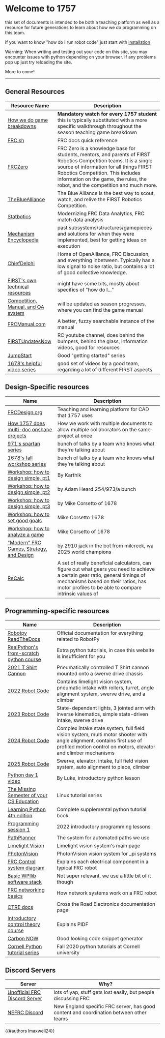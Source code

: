 # Welcome to 1757
this set of documents is intended to be both a teaching platform as well as a resource for future generations to learn about how we do programming on this team.

If you want to know "how do I run robot code" just start with [installation](./installation.md)

Warning: When writing and testing out your code on this site, you may encounter issues with python depending on your browser. If any problems pop up just try reloading the site.

More to come! 

---
## General Resources

| Resource Name                                                                                                         | Description                                                                                                                                                                                                                                                                          |
| --------------------------------------------------------------------------------------------------------------------- | ------------------------------------------------------------------------------------------------------------------------------------------------------------------------------------------------------------------------------------------------------------------------------------ |
| [How we do game breakdowns](https://www.youtube.com/watch?v=tNI6Lp_gveY)                                              | **Mandatory watch for every 1757 student** this is typically substituted with a more specific walkthrough throughout the season teaching game breakdown                                                                                                                              |
| [FRC.sh](https://frc.sh/)                                                                                             | FRC docs quick reference                                                                                                                                                                                                                                                             |
| [FRCZero](https://www.frczero.org/)                                                                                   | FRC Zero is a knowledge base for students, mentors, and parents of FIRST Robotics Competition teams. It is a single source of information for all things FIRST Robotics Competition. This includes information on the game, the rules, the robot, and the competition and much more. |
| [TheBlueAlliance](https://www.thebluealliance.com/)                                                                   | The Blue Alliance is the best way to scout, watch, and relive the FIRST Robotics Competition.                                                                                                                                                                                        |
| [Statbotics](https://statbotics.io)                                                                                   | Modernizing FRC Data Analytics, FRC match data analysis                                                                                                                                                                                                                              |
| [Mechanism Encyclopedia](https://www.projectb.net.au/resources/robot-mechanisms/)                                     | past subsystems/structures/gamepieces and solutions for when they were implemented, best for getting ideas on execution                                                                                                                                                              |
| [ChiefDelphi](https://www.chiefdelphi.com/)                                                                           | Home of OpenAlliance, FRC Discussion, and everything inbetween. Typically has a low signal to noise ratio, but contains a lot of good collective knowledge.                                                                                                                          |
| [FIRST's own technical resources](https://www.firstinspires.org/resource-library/frc/technical-resources)             | might have some bits, mostly about specifics of "how do I..."                                                                                                                                                                                                                        |
| [Competition, Manual, and QA system](https://www.firstinspires.org/resource-library/frc/competition-manual-qa-system) | will be updated as season progresses, where you can find the game manual                                                                                                                                                                                                             |
| [FRCManual.com](https://frcmanual.com)                                                                                | A better, fuzzy searchable instance of the manual                                                                                                                                                                                                                                    |
| [FIRSTUpdatesNow](https://www.youtube.com/@FirstUpdatesNow)                                                           | RC youtube channel, does behind the bumpers, behind the glass, information videos, good for resources                                                                                                                                                                                |
| [JumpStart](https://www.youtube.com/channel/UCGv4DAMJLes1UrqcJOZ9sFg)                                                 | Good "getting started" series                                                                                                                                                                                                                                                        |
| [1678's helpful video series](https://www.youtube.com/playlist?list=PLjV4LZ8zmdhcBB_GTszLCioL1bstG7rSB)               | good set of videos by a good team, regarding a lot of different FIRST aspects                                                                                                                                                                                                        |
## Design-Specific resources

| Name                                                                                                | Description                                                                                                                                                                                                                   |
| --------------------------------------------------------------------------------------------------- | ----------------------------------------------------------------------------------------------------------------------------------------------------------------------------------------------------------------------------- |
| [FRCDesign.org](https://frcdesign.org)                                                              | Teaching and learning platform for CAD that 1757 uses                                                                                                                                                                         |
| [How 1757 does multi-doc onshape projects](https://www.youtube.com/watch?v=ilz_nPLf86U)             | How we work with multiple documents to allow multiple collaborators on the same project at once                                                                                                                               |
| [971's spartan series](https://youtube.com/playlist?list=PLk1Mm-3aieXWa0eyDP1_MahuzqhVsDQXd)        | bunch of talks by a team who knows what they're talking about                                                                                                                                                                 |
| [1678's fall workshop series](https://youtube.com/playlist?list=PL6j32uphg3L_U2SboeuWyE4G1SqcDfFJJ) | bunch of talks by a team who knows what they're talking about                                                                                                                                                                 |
| [Workshop: how to design simple, pt1](https://youtu.be/Y9B0Khob0Xk)                                 | By Karthik                                                                                                                                                                                                                    |
| [Workshop: how to design simple, pt2](https://youtu.be/JyPHwNx_KXM)                                 | by Adam Heard 254/973/a bunch                                                                                                                                                                                                 |
| [Workshop: how to design simple, pt3](https://www.youtube.com/watch?v=j-wOaF65cTU)                  | by Mike Corsetto of 1678                                                                                                                                                                                                      |
| [Workshop: how to set good goals](https://www.youtube.com/watch?v=TyBWSDEIuXI)                      | Mike Corsetto 1678                                                                                                                                                                                                            |
| [Workshop: how to analyze a game](https://www.youtube.com/watch?v=T8jixiVZDhQ)                      | Mike Corsetto of 1678                                                                                                                                                                                                         |
| ["Modern" FRC Games, Strategy, and Design](https://www.youtube.com/watch?v=IDsPkpojPqQ)             | by 2910 jack in the bot from milcreek, wa<br>2025 world champions                                                                                                                                                             |
| [ReCalc](https://www.reca.lc/)                                                                      | A set of really beneficial calculators, can figure out what gears you need to achieve a certain gear ratio, general timings of mechanisms based on their ratios, has motor profiles to be able to compare intrinsic values of |
## Programming-specific resources

| Name                                                                                                                      | Description                                                                                                                                                                               |
| ------------------------------------------------------------------------------------------------------------------------- | ----------------------------------------------------------------------------------------------------------------------------------------------------------------------------------------- |
| [Robotpy ReadTheDocs](https://robotpy.readthedocs.io/en/stable/)                                                          | Official documentation for everything related to RobotPy                                                                                                                                  |
| [RealPython's from-scratch python course](https://realpython.com/python-basics/)                                          | Extra python tutorials, in case this website is insufficient for you                                                                                                                      |
| [2021 T Shirt Cannon](https://github.com/1757WestwoodRobotics/2021-TShirtCannon)                                          | Pneumatically controlled T Shirt cannon mounted onto a swerve drive chassis                                                                                                               |
| [2022 Robot Code](https://github.com/1757WestwoodRobotics/2022-RapidReact/)                                               | Contains limelight vision system, pneumatic intake with rollers, turret, angle alignment system, swerve drive, and a climber                                                              |
| [2023 Robot Code](https://github.com/1757WestwoodRobotics/2023-ChargedUp)                                                 | State-dependent lights, 3 jointed arm with inverse kinematics, simple state-driven intake, swerve drive                                                                                   |
| [2024 Robot Code](https://github.com/1757WestwoodRobotics/2024-Crescendo)                                                 | Complex intake state system, full field vision system, multi motor shooter with angle alignment, contains first use of profiled motion control on motors, elevator and climber mechanisms |
| [2025 Robot Code](https://github.com/1757WestwoodRobotics/2025-Reefscape)                                                 | Swerve, elevator, intake, full field vision system, auto alignment to piece, climber                                                                                                      |
| [Python day 1 video](https://youtu.be/mwcp9fiKrvQ)                                                                        | By Luke, introductory python lesson                                                                                                                                                       |
| [The Missing Semester of your CS Education](https://missing.csail.mit.edu/2020/)                                          | Linux tutorial series                                                                                                                                                                     |
| [Learning Python 4th edition](https://twitter.com/kirkdborne/status/1580756352666071040)                                  | Complete supplemental python tutorial book                                                                                                                                                |
| [Programming session 1](https://youtu.be/f5o68UAHzxk)                                                                     | 2022 introductory programming lessons                                                                                                                                                     |
| [PathPlanner](https://github.com/mjansen4857/pathplanner)                                                                 | The system for automated paths we use                                                                                                                                                     |
| [Limelight Vision](https://limelightvision.io/)                                                                           | Limelight vision system's main page                                                                                                                                                       |
| [PhotonVision](https://photonvision.org/)                                                                                 | PhotonVision vision system for \_pi systems                                                                                                                                               |
| [FRC Control system diagram](https://docs.wpilib.org/en/stable/_images/frc-control-system-layout-rev.svg)                 | Explains each electrical component in a typical FRC robot                                                                                                                                 |
| [Basic WPIlib software stack](https://docs.wpilib.org/en/stable/docs/controls-overviews/control-system-software.html)     | Not super relevant, we use a little bit of it though                                                                                                                                      |
| [FRC networking basics](https://docs.wpilib.org/en/stable/docs/networking/networking-introduction/networking-basics.html) | How network systems work on a FRC robot                                                                                                                                                   |
| [CTRE docs](https://api.ctr-electronics.com/phoenix6/release/python/autoapi/phoenix6/index.html)                          | Cross the Road Electronics documentation page                                                                                                                                             |
| [Introductory control theory course](https://blog.wesleyac.com/posts/intro-to-control-part-zero-whats-this)               | Explains PIDF                                                                                                                                                                             |
| [Carbon NOW](https://carbon.now.sh/)                                                                                      | Good looking code snippet generator                                                                                                                                                       |
| [Cornell Python tutorial series](https://vod.video.cornell.edu/channel/CS%2B1110%2BFall%2B2020/179890731)                 | Fall 2020 python tutorials at Cornell university                                                                                                                                          |

## Discord Servers
| Server                                                  | Why?                                                                                   |
| ------------------------------------------------------- | -------------------------------------------------------------------------------------- |
| [Unofficial FRC Discord Server](https://discord.gg/frc) | lots of yap, stuff gets lost easily, but people discussing FRC                         |
| [NEFRC Discord](https://discord.com/invite/rPHMh4G)     | New England specific FRC server, has good content and coordination between other teams |


{{#authors lmaxwell24}}
